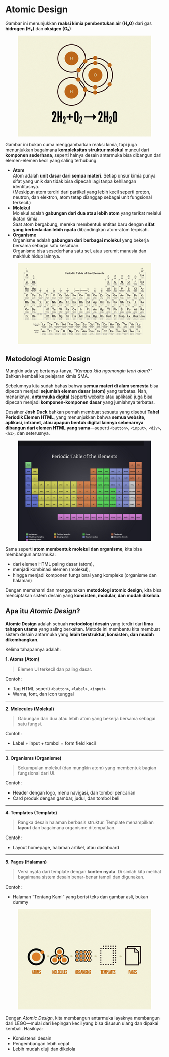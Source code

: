 # Atomic Design

Gambar ini menunjukkan **reaksi kimia pembentukan air (H₂O)** dari gas **hidrogen (H₂)** dan **oksigen (O₂)**

<figure><img src="../.gitbook/assets/image (9).png" alt=""><figcaption></figcaption></figure>

Gambar ini bukan cuma menggambarkan reaksi kimia, tapi juga menunjukkan bagaimana **kompleksitas struktur molekul** muncul dari **komponen sederhana**, seperti halnya desain antarmuka bisa dibangun dari elemen-elemen kecil yang saling terhubung.

* **Atom**\
  Atom adalah **unit dasar dari semua materi**. Setiap unsur kimia punya sifat yang unik dan tidak bisa dipecah lagi tanpa kehilangan identitasnya.\
  (Meskipun atom terdiri dari partikel yang lebih kecil seperti proton, neutron, dan elektron, atom tetap dianggap sebagai unit fungsional terkecil.)
* **Molekul**\
  Molekul adalah **gabungan dari dua atau lebih atom** yang terikat melalui ikatan kimia.\
  Saat atom bergabung, mereka membentuk entitas baru dengan **sifat yang berbeda dan lebih nyata** dibandingkan atom-atom terpisah.
* **Organisme**\
  Organisme adalah **gabungan dari berbagai molekul** yang bekerja bersama sebagai satu kesatuan.\
  Organisme bisa sesederhana satu sel, atau serumit manusia dan makhluk hidup lainnya.

<figure><img src="../.gitbook/assets/image (1) (1).png" alt=""><figcaption></figcaption></figure>

## **Metodologi Atomic Design**

Mungkin ada yg bertanya-tanya, _“Kenapa kita  ngomongin teori atom?”_ Bahkan  kembali ke pelajaran kimia SMA.&#x20;

Sebelumnya kita sudah bahas bahwa **semua materi di alam semesta** bisa dipecah menjadi **sejumlah elemen dasar (atom)** yang terbatas. Nah, menariknya, **antarmuka digital** (seperti website atau aplikasi) juga bisa dipecah menjadi **komponen-komponen dasar** yang jumlahnya terbatas.

Desainer **Josh Duck** bahkan pernah membuat sesuatu yang disebut **Tabel Periodik Elemen HTML**, yang menunjukkan bahwa **semua website, aplikasi, intranet, atau apapun bentuk digital lainnya sebenarnya dibangun dari elemen HTML yang sama**—seperti `<button>`, `<input>`, `<div>`, `<h1>`, dan seterusnya.

<figure><img src="../.gitbook/assets/image (2) (1).png" alt=""><figcaption></figcaption></figure>

Sama seperti **atom membentuk molekul dan organisme**, kita bisa membangun antarmuka:

* dari elemen HTML paling dasar (atom),
* menjadi kombinasi elemen (molekul),
* hingga menjadi komponen fungsional yang kompleks (organisme dan halaman)

Dengan memahami dan menggunakan **metodologi atomic design**, kita bisa menciptakan sistem desain yang **konsisten, modular, dan mudah dikelola**.

## Apa itu _Atomic Design_?

**Atomic Design** adalah sebuah **metodologi desain** yang terdiri dari **lima tahapan utama** yang saling berkaitan. Metode ini membantu kita membuat sistem desain antarmuka yang **lebih terstruktur, konsisten, dan mudah dikembangkan**.

Kelima tahapannya adalah:

**1. Atoms (Atom)**

> Elemen UI terkecil dan paling dasar.

Contoh:

* Tag HTML seperti `<button>`, `<label>`, `<input>`
* Warna, font, dan icon tunggal

***

**2. Molecules (Molekul)**

> Gabungan dari dua atau lebih atom yang bekerja bersama sebagai satu fungsi.

Contoh:

* Label + input + tombol = form field kecil

***

**3. Organisms (Organisme)**

> Sekumpulan molekul (dan mungkin atom) yang membentuk bagian fungsional dari UI.

Contoh:

* Header dengan logo, menu navigasi, dan tombol pencarian
* Card produk dengan gambar, judul, dan tombol beli

***

**4. Templates (Template)**

> Rangka desain halaman berbasis struktur. Template menampilkan **layout** dan bagaimana organisme ditempatkan.

Contoh:

* Layout homepage, halaman artikel, atau dashboard

***

**5. Pages (Halaman)**

> Versi nyata dari template dengan **konten nyata**. Di sinilah kita melihat bagaimana sistem desain benar-benar tampil dan digunakan.

Contoh:

* Halaman “Tentang Kami” yang berisi teks dan gambar asli, bukan dummy



<figure><img src="../.gitbook/assets/image (3) (1).png" alt=""><figcaption></figcaption></figure>

Dengan _Atomic Design_, kita membangun antarmuka layaknya membangun dari LEGO—mulai dari kepingan kecil yang bisa disusun ulang dan dipakai kembali. Hasilnya:

* Konsistensi desain
* Pengembangan lebih cepat
* Lebih mudah diuji dan dikelola
